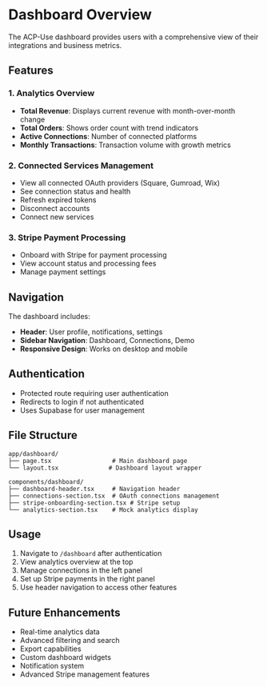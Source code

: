 # Dashboard Overview

The ACP-Use dashboard provides users with a comprehensive view of their integrations and business metrics.

## Features

### 1. Analytics Overview
- **Total Revenue**: Displays current revenue with month-over-month change
- **Total Orders**: Shows order count with trend indicators
- **Active Connections**: Number of connected platforms
- **Monthly Transactions**: Transaction volume with growth metrics

### 2. Connected Services Management
- View all connected OAuth providers (Square, Gumroad, Wix)
- See connection status and health
- Refresh expired tokens
- Disconnect accounts
- Connect new services

### 3. Stripe Payment Processing
- Onboard with Stripe for payment processing
- View account status and processing fees
- Manage payment settings

## Navigation

The dashboard includes:
- **Header**: User profile, notifications, settings
- **Sidebar Navigation**: Dashboard, Connections, Demo
- **Responsive Design**: Works on desktop and mobile

## Authentication

- Protected route requiring user authentication
- Redirects to login if not authenticated
- Uses Supabase for user management

## File Structure

```
app/dashboard/
├── page.tsx                 # Main dashboard page
└── layout.tsx              # Dashboard layout wrapper

components/dashboard/
├── dashboard-header.tsx     # Navigation header
├── connections-section.tsx  # OAuth connections management
├── stripe-onboarding-section.tsx # Stripe setup
└── analytics-section.tsx    # Mock analytics display
```

## Usage

1. Navigate to `/dashboard` after authentication
2. View analytics overview at the top
3. Manage connections in the left panel
4. Set up Stripe payments in the right panel
5. Use header navigation to access other features

## Future Enhancements

- Real-time analytics data
- Advanced filtering and search
- Export capabilities
- Custom dashboard widgets
- Notification system
- Advanced Stripe management features

